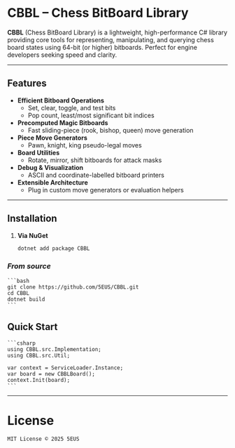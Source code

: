 # CBBL – Chess BitBoard Library

**CBBL** (Chess BitBoard Library) is a lightweight, high-performance C# library providing core tools for representing, manipulating, and querying chess board states using 64-bit (or higher) bitboards. Perfect for engine developers seeking speed and clarity.

---

## Features

- **Efficient Bitboard Operations**  
  - Set, clear, toggle, and test bits  
  - Pop count, least/most significant bit indices  
- **Precomputed Magic Bitboards**  
  - Fast sliding-piece (rook, bishop, queen) move generation  
- **Piece Move Generators**  
  - Pawn, knight, king pseudo-legal moves  
- **Board Utilities**  
  - Rotate, mirror, shift bitboards for attack masks  
- **Debug & Visualization**  
  - ASCII and coordinate-labelled bitboard printers  
- **Extensible Architecture**  
  - Plug in custom move generators or evaluation helpers

---

## Installation

1. **Via NuGet**  
   ```bash
   dotnet add package CBBL
   ```

### *From source* 
    ```bash
    git clone https://github.com/5EUS/CBBL.git
    cd CBBL
    dotnet build
    ```

## Quick Start
    ```csharp
    using CBBL.src.Implementation;
    using CBBL.src.Util;

    var context = ServiceLoader.Instance;
    var board = new CBBLBoard();
    context.Init(board);
    ```
---

# License
    MIT License © 2025 5EUS
